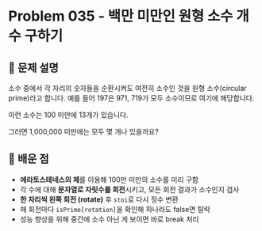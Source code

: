 # Problem 035 - 백만 미만인 원형 소수 개수 구하기 
 
## 📝 문제 설명  
소수 중에서 각 자리의 숫자들을 순환시켜도 여전히 소수인 것을 원형 소수(circular prime)라고 합니다. 예를 들어 197은 971, 719가 모두 소수이므로 여기에 해당합니다.  
  
이런 소수는 100 미만에 13개가 있습니다.  
  
그러면 1,000,000 미만에는 모두 몇 개나 있을까요?

## 🧠 배운 점  

- **에라토스테네스의 체**를 이용해 100만 미만의 소수를 미리 구함  
- 각 수에 대해 **문자열로 자릿수를 회전**시키고, 모든 회전 결과가 소수인지 검사  
- **한 자리씩 왼쪽 회전 (rotate)** 후 `stoi`로 다시 정수 변환  
- 매 회전마다 `isPrime[rotation]`을 확인해 하나라도 false면 탈락  
- 성능 향상을 위해 중간에 소수 아닌 게 보이면 바로 break 처리
